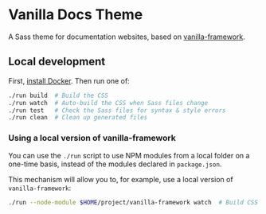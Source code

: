 # Vanilla Docs Theme

A Sass theme for documentation websites, based on [vanilla-framework](http://vanilla-framework.io).

## Local development

First, [install Docker](https://docs.docker.com/engine/installation/). Then run one of:

```bash
./run build  # Build the CSS
./run watch  # Auto-build the CSS when Sass files change
./run test   # Check the Sass files for syntax & style errors
./run clean  # Clean up generated files
```

### Using a local version of vanilla-framework

You can use the `./run` script to use NPM modules from a local folder on a one-time basis, instead of the modules declared in `package.json`.

This mechanism will allow you to, for example, use a local version of `vanilla-framework`:

``` bash
./run --node-module $HOME/project/vanilla-framework watch  # Build CSS dynamically, using a local version of vanilla-framework
```

